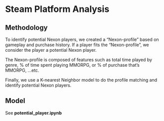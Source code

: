 # Steam Platform Analysis

## Methodology
To identify potential Nexon players, we created a “Nexon-profile” based on gameplay and purchase history. If a player fits the “Nexon-profile”, we consider the player a potential Nexon player.  
  
The Nexon-profile is composed of features such as total time played by genre, % of time spent playing MMORPG, or % of purchase that’s MMORPG, ...etc.  

Finally, we use a K-nearest Neighbor model to do the profile matching and identify potential Nexon players.

## Model
See __potential\_player.ipynb__
